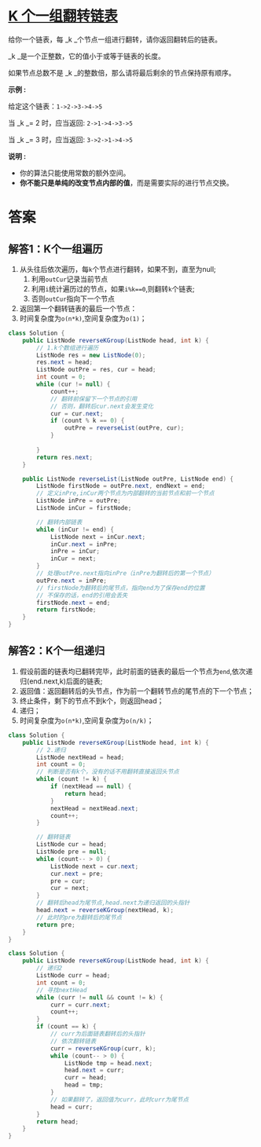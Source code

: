 # [K 个一组翻转链表](https://leetcode-cn.com/problems/reverse-nodes-in-k-group/description/ "https://leetcode-cn.com/problems/reverse-nodes-in-k-group/description/")


给你一个链表，每 _k _个节点一组进行翻转，请你返回翻转后的链表。

_k _是一个正整数，它的值小于或等于链表的长度。

如果节点总数不是 _k _的整数倍，那么请将最后剩余的节点保持原有顺序。

**示例 :**

给定这个链表：`1->2->3->4->5`

当 _k _= 2 时，应当返回: `2->1->4->3->5`

当 _k _= 3 时，应当返回: `3->2->1->4->5`

**说明 :**

*   你的算法只能使用常数的额外空间。
*   **你不能只是单纯的改变节点内部的值**，而是需要实际的进行节点交换。

# 答案
## 解答1：K个一组遍历
1. 从头往后依次遍历，每`k`个节点进行翻转，如果不到，直至为null;
    1. 利用`outCur`记录当前节点
    2. 利用`i`统计遍历过的节点，如果`i%k==0`,则翻转`k`个链表;
    3. 否则`outCur`指向下一个节点
2. 返回第一个翻转链表的最后一个节点：
3. 时间复杂度为`o(n*k)`,空间复杂度为`o(1)`；

```java
class Solution {
    public ListNode reverseKGroup(ListNode head, int k) {
        // 1.k个数组进行遍历
        ListNode res = new ListNode(0);
        res.next = head;
        ListNode outPre = res, cur = head;
        int count = 0;
        while (cur != null) {
            count++;
            // 翻转前保留下一个节点的引用
            // 否则，翻转后cur.next会发生变化
            cur = cur.next;
            if (count % k == 0) {
                outPre = reverseList(outPre, cur);
            }
            
        }
        return res.next;
    }

    public ListNode reverseList(ListNode outPre, ListNode end) {
        ListNode firstNode = outPre.next, endNext = end;
        // 定义inPre,inCur两个节点为内部翻转的当前节点和前一个节点
        ListNode inPre = outPre;
        ListNode inCur = firstNode;

        // 翻转内部链表
        while (inCur != end) {
            ListNode next = inCur.next;
            inCur.next = inPre;
            inPre = inCur;
            inCur = next;
        }
        // 处理outPre.next指向inPre（inPre为翻转后的第一个节点）
        outPre.next = inPre;
        // firstNode为翻转后的尾节点，指向end为了保存end的位置
        // 不保存的话，end的引用会丢失
        firstNode.next = end;
        return firstNode;
    }
}
```
## 解答2：K个一组递归
1. 假设前面的链表均已翻转完毕，此时前面的链表的最后一个节点为`end`,依次递归(end.next,k)后面的链表;
2. 返回值：返回翻转后的头节点，作为前一个翻转节点的尾节点的下一个节点；
3. 终止条件，剩下的节点不到k个，则返回head；
4. 递归；
5. 时间复杂度为`o(n*k)`,空间复杂度为`o(n/k)`；

```java
class Solution {
    public ListNode reverseKGroup(ListNode head, int k) {
        // 2.递归
        ListNode nextHead = head;
        int count = 0;
        // 判断是否有k个，没有的话不用翻转直接返回头节点
        while (count != k) {
            if (nextHead == null) {
                return head;
            }
            nextHead = nextHead.next;
            count++;
        }

        // 翻转链表
        ListNode cur = head;
        ListNode pre = null;
        while (count-- > 0) {
            ListNode next = cur.next;
            cur.next = pre;
            pre = cur;
            cur = next;
        }
        // 翻转后head为尾节点,head.next为递归返回的头指针
        head.next = reverseKGroup(nextHead, k);
        // 此时的pre为翻转后的尾节点
        return pre;
    }
}
```

```java
class Solution {
    public ListNode reverseKGroup(ListNode head, int k) {
        // 递归2
        ListNode curr = head;
        int count = 0;
        // 寻找nextHead
        while (curr != null && count != k) {
            curr = curr.next;
            count++;
        }
        if (count == k) {
            // curr为后面链表翻转后的头指针
            // 依次翻转链表
            curr = reverseKGroup(curr, k);
            while (count-- > 0) {
                ListNode tmp = head.next;
                head.next = curr;
                curr = head;
                head = tmp;
            }
            // 如果翻转了，返回值为curr，此时curr为尾节点
            head = curr;
        }
        return head;
    }
}
```